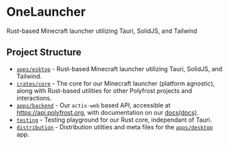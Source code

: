 # OneLauncher

Rust-based Minecraft launcher utilizing Tauri, SolidJS, and Tailwind

## Project Structure

* [`apps/esktop`](./apps/desktop/) - Rust-based Minecraft launcher utilizing Tauri, SolidJS, and Tailwind.
* [`crates/core`](./crates/core/) - The core for our Minecraft launcher (platform agnostic), along with Rust-based utilities for other Polyfrost projects and interactions.
* [`apps/backend`](./backend/) - Our `actix-web` based API, accessible at <https://api.polyfrost.org>, with documentation on our [docs(docs)](https://contributing.polyfrost.org/api/).
* [`testing`](./crates/testing/) - Testing playground for our Rust core, independant of Tauri.
* [`distribution`](./packages/distribution/) - Distribution utilties and meta files for the [`apps/desktop`](./apps/desktop/) app.
